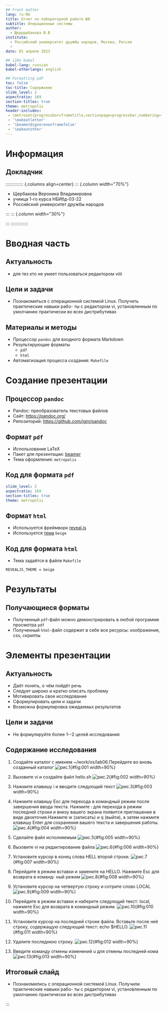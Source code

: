 ```yaml
---
## Front matter
lang: ru-RU
title: Отчет по лабораторной работе №8
subtitle: Операционные системы
author:
  - Щеррррбакова В.В
institute:
  - Российский университет дружбы народов, Москва, Россия
  - 
date: 01 апреля 2023

## i18n babel
babel-lang: russian
babel-otherlangs: english

## Formatting pdf
toc: false
toc-title: Содержание
slide_level: 2
aspectratio: 169
section-titles: true
theme: metropolis
header-includes:
 - \metroset{progressbar=frametitle,sectionpage=progressbar,numbering=fraction}
 - '\makeatletter'
 - '\beamer@ignorenonframefalse'
 - '\makeatother'
---
```


# Информация

## Докладчик

:::::::::::::: {.columns align=center}
::: {.column width="70%"}

  * Щербакова Вероника Владимировна
  * учиица 1-го курса НБИбд-03-22
  * Российский университет дружбы народов

:::
::: {.column width="30%"}

:::
::::::::::::::

# Вводная часть

## Актуальность

- для тез кто не умеет пользоваться редактором viiii

## Цели и задачи

- Познакомиться с операционной системой Linux. Получить практические навыки рабо-
ты с редактором vi, установленным по умолчанию практически во всех дистрибутивах

## Материалы и методы

- Процессор `pandoc` для входного формата Markdown
- Результирующие форматы
	- `pdf`
	- `html`
- Автоматизация процесса создания: `Makefile`

# Создание презентации

## Процессор `pandoc`

- Pandoc: преобразователь текстовых файлов
- Сайт: <https://pandoc.org/>
- Репозиторий: <https://github.com/jgm/pandoc>

## Формат `pdf`

- Использование LaTeX
- Пакет для презентации: [beamer](https://ctan.org/pkg/beamer)
- Тема оформления: `metropolis`

## Код для формата `pdf`

```yaml
slide_level: 2
aspectratio: 169
section-titles: true
theme: metropolis
```

## Формат `html`

- Используется фреймворк [reveal.js](https://revealjs.com/)
- Используется [тема](https://revealjs.com/themes/) `beige`

## Код для формата `html`

- Тема задаётся в файле `Makefile`

```make
REVEALJS_THEME = beige 
```
# Результаты

## Получающиеся форматы

- Полученный `pdf`-файл можно демонстрировать в любой программе просмотра `pdf`
- Полученный `html`-файл содержит в себе все ресурсы: изображения, css, скрипты

# Элементы презентации

## Актуальность

- Даёт понять, о чём пойдёт речь
- Следует широко и кратко описать проблему
- Мотивировать свое исследование
- Сформулировать цели и задачи
- Возможна формулировка ожидаемых результатов

## Цели и задачи

- Не формулируйте более 1--2 целей исследования

## Содержание исследования
1. Создайте каталог с именем ~/work/os/lab06.Перейдите во вновь созданный каталог
![рис.1](image/8_1-2.png){#fig:001 width=90%}

2. Вызовите vi и создайте файл hello.sh
![рис.2](image/8_3.png){#fig:002 width=90%}

3. Нажмите клавишу i и вводите следующий текст
![рис.3](image/8_4.png){#fig:003 width=90%}

4. Нажмите клавишу Esc для перехода в командный режим после завершения ввода
текста. Нажмите : для перехода в режим последней строки и внизу вашего экрана появится
приглашение в виде двоеточия.Нажмите w (записать) и q (выйти), а затем нажмите клавишу Enter для сохранения
вашего текста и завершения работы.
![рис.4](image/8_5-7.png){#fig:004 width=90%}

5. Сделайте файл исполняемым
![рис.5](image/8_8.png){#fig:005 width=90%}

6. Вызовите vi на редактирование файла
![рис.6](image/8_9.png){#fig:006 width=90%}

7. Установите курсор в конец слова HELL второй строки.
![рис.7](image/8_10.png){#fig:007 width=90%}

8. Перейдите в режим вставки и замените на HELLO. Нажмите Esc для возврата в команд-
ный режим
![рис.8](image/8_11.png){#fig:008 width=90%}

9. Установите курсор на четвертую строку и сотрите слово LOCAL
![рис.9](image/8_12.png){#fig:009 width=90%}

10. Перейдите в режим вставки и наберите следующий текст: local, нажмите Esc для
возврата в командный режим.
![рис.10](image/8_13.png){#fig:010 width=90%}

11. Установите курсор на последней строке файла. Вставьте после неё строку, содержащую
следующий текст: echo $HELLO.
![рис.11](image/8_14.png){#fig:011 width=90%}

12. Удалите последнюю строку.
![рис.12](image/8_15.png){#fig:012 width=90%}

13. Введите команду отмены изменений u для отмены последней кома
![рис.13](image/8_16.png){#fig:013 width=90%}


## Итоговый слайд

- Познакомились с операционной системой Linux. Получили практические навыки рабо-
ты с редактором vi, установленным по умолчанию практически во всех дистрибутивах


:::

